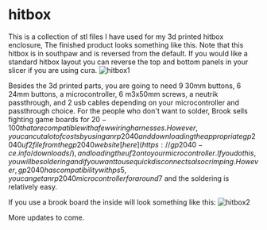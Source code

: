 # hitbox
This is a collection of stl files I have used for my 3d printed hitbox enclosure, The finished product looks something like this. Note that this hitbox is in southpaw and is reversed from the default. If you would like a standard hitbox layout you can reverse the top and bottom panels in your slicer if you are using cura.
![hitbox1](https://github.com/user-attachments/assets/1437a974-2694-491f-bec4-5ed376b029a6)

Besides the 3d printed parts, you are going to need 9 30mm buttons, 6 24mm buttons, a microcontroller, 6 m3x50mm screws, a neutrik passthrough, and 2 usb cables depending on your microcontroller and passthrough choice. For the people who don't want to solder, Brook sells fighting game boards for $20-100 that are compatible with a few wiring harnesses. However, you can cut a lot of costs by using an rp2040 and downloading the appropriate gp2040 uf2 file from the gp2040 website [here](https://gp2040-ce.info/downloads/), and loading the uf2 onto your microcontroller. If you do this, you will be soldering and if you want to use quick disconnects also crimping. However, gp2040 has compatibility with ps5, you can get an rp2040 microcontroller for around 7$ and the soldering is relatively easy.

If you use a brook board the inside will look something like this:
![hitbox2](https://github.com/user-attachments/assets/d29c4182-70c0-422d-9ca0-2d47c5b20e95)

More updates to come.
